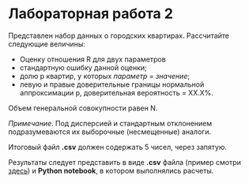 # Лабораторная работа 2
Представлен набор данных о городских квартирах. Рассчитайте следующие величины:

* Оценку отношения R для двух параметров 
* стандартную ошибку данной оценки;
* долю p квартир, у которых *параметр* = *значение*;
* левую и правые доверительные границы нормальной аппроксимации p, доверительная вероятность = XX.X%.

Объем генеральной совокупности равен N.    

*Примечание*. Под дисперсией и стандартным отклонением подразумеваются их выборочные (несмещенные) аналоги.
    
Итоговый файл **.csv** должен содержать 5 чисел, через запятую.

Результаты следует представить в виде **.csv** файла (пример смотри [здесь](./sample/answer.csv)) 
и **Python notebook**, в котором выполнялись расчеты.
